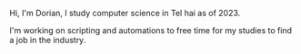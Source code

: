 Hi, I'm Dorian, I study computer science in Tel hai as of 2023.

I'm working on scripting and automations to free time for my studies to find a job in the industry.
